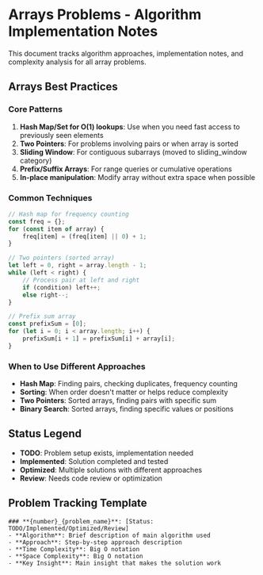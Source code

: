 # Arrays Problems - Algorithm Implementation Notes

This document tracks algorithm approaches, implementation notes, and complexity analysis for all array problems.

## Arrays Best Practices

### Core Patterns
1. **Hash Map/Set for O(1) lookups**: Use when you need fast access to previously seen elements
2. **Two Pointers**: For problems involving pairs or when array is sorted
3. **Sliding Window**: For contiguous subarrays (moved to sliding_window category)
4. **Prefix/Suffix Arrays**: For range queries or cumulative operations
5. **In-place manipulation**: Modify array without extra space when possible

### Common Techniques
```javascript
// Hash map for frequency counting
const freq = {};
for (const item of array) {
    freq[item] = (freq[item] || 0) + 1;
}

// Two pointers (sorted array)
let left = 0, right = array.length - 1;
while (left < right) {
    // Process pair at left and right
    if (condition) left++;
    else right--;
}

// Prefix sum array
const prefixSum = [0];
for (let i = 0; i < array.length; i++) {
    prefixSum[i + 1] = prefixSum[i] + array[i];
}
```

### When to Use Different Approaches
- **Hash Map**: Finding pairs, checking duplicates, frequency counting
- **Sorting**: When order doesn't matter or helps reduce complexity
- **Two Pointers**: Sorted arrays, finding pairs with specific sum
- **Binary Search**: Sorted arrays, finding specific values or positions

## Status Legend
- **TODO**: Problem setup exists, implementation needed
- **Implemented**: Solution completed and tested
- **Optimized**: Multiple solutions with different approaches
- **Review**: Needs code review or optimization

## Problem Tracking Template
```
### **{number}_{problem_name}**: [Status: TODO/Implemented/Optimized/Review]
- **Algorithm**: Brief description of main algorithm used
- **Approach**: Step-by-step approach description
- **Time Complexity**: Big O notation
- **Space Complexity**: Big O notation
- **Key Insight**: Main insight that makes the solution work
```